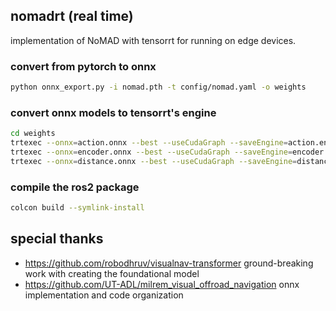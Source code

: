 ## nomadrt (real time)
implementation of NoMAD with tensorrt for running on edge devices.

### convert from pytorch to onnx
```bash
python onnx_export.py -i nomad.pth -t config/nomad.yaml -o weights
```

### convert onnx models to tensorrt's engine
```bash
cd weights
trtexec --onnx=action.onnx --best --useCudaGraph --saveEngine=action.engine
trtexec --onnx=encoder.onnx --best --useCudaGraph --saveEngine=encoder.engine
trtexec --onnx=distance.onnx --best --useCudaGraph --saveEngine=distance.engine
```

### compile the ros2 package
```bash
colcon build --symlink-install
```

## special thanks
- https://github.com/robodhruv/visualnav-transformer ground-breaking work with creating the foundational model
- https://github.com/UT-ADL/milrem_visual_offroad_navigation onnx implementation and code organization